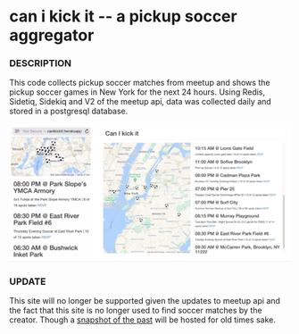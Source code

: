 
can i kick it -- a pickup soccer aggregator
====================================

### DESCRIPTION

This code collects pickup soccer matches from meetup and shows the pickup soccer games in New York for the next 24 hours. Using Redis, Sidetiq, Sidekiq and V2 of the meetup api, data was collected daily and stored in a postgresql database. 

![SitePage](./canikickit.png)

### UPDATE
This site will no longer be supported given the updates to meetup api and the fact that this site is no longer used to find soccer matches by the creator. Though a [snapshot of the past](https://canikickit.herokuapp.com/) will be hosted for old times sake.